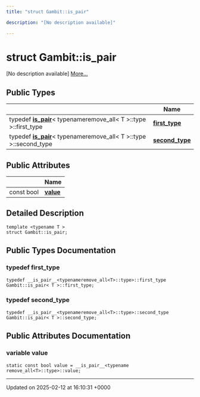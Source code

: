 ```yaml
---
title: "struct Gambit::is_pair"

description: "[No description available]"

---
```


# struct Gambit::is_pair



[No description available] [More...](#detailed-description)

## Public Types

|                | Name           |
| -------------- | -------------- |
| typedef [__is_pair__](/documentation/code/classes/structgambit_1_1____is__pair____/)< typenameremove_all< T >::type >::first_type | **[first_type](/documentation/code/classes/structgambit_1_1is__pair/#typedef-first-type)**  |
| typedef [__is_pair__](/documentation/code/classes/structgambit_1_1____is__pair____/)< typenameremove_all< T >::type >::second_type | **[second_type](/documentation/code/classes/structgambit_1_1is__pair/#typedef-second-type)**  |

## Public Attributes

|                | Name           |
| -------------- | -------------- |
| const bool | **[value](/documentation/code/classes/structgambit_1_1is__pair/#variable-value)**  |

## Detailed Description

```
template <typename T >
struct Gambit::is_pair;
```

## Public Types Documentation

### typedef first_type

```
typedef __is_pair__<typenameremove_all<T>::type>::first_type Gambit::is_pair< T >::first_type;
```


### typedef second_type

```
typedef __is_pair__<typenameremove_all<T>::type>::second_type Gambit::is_pair< T >::second_type;
```


## Public Attributes Documentation

### variable value

```
static const bool value = __is_pair__<typename remove_all<T>::type>::value;
```


-------------------------------

Updated on 2025-02-12 at 16:10:31 +0000